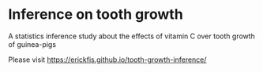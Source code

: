 # Inference on tooth growth

A statistics inference study about the effects of vitamin C over tooth growth of guinea-pigs 

Please visit https://erickfis.github.io/tooth-growth-inference/
